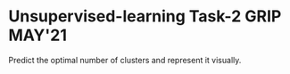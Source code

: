 # Unsupervised-learning Task-2 GRIP MAY'21

Predict the optimal number of clusters and represent it visually.
